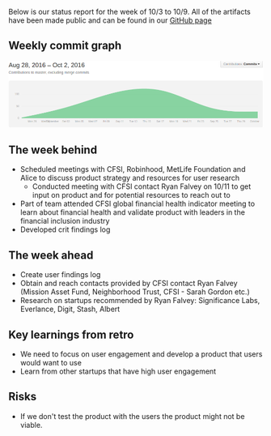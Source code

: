 Below is our status report for the week of 10/3 to 10/9. All of the artifacts have been made public and can be found in our [GitHub page](https://github.com/Cash-Economy/BMGF)

## Weekly commit graph

![Commit graph 2](https://github.com/Cash-Economy/BMGF/blob/master/Artifacts/misc/Weekly%20commit.png)


## The week behind

* Scheduled meetings with CFSI, Robinhood, MetLife Foundation and Alice to discuss product strategy and resources for user research
  * Conducted meeting with CFSI contact Ryan Falvey on 10/11 to get input on product and for potential resources to reach out to
* Part of team attended CFSI global financial health indicator meeting to learn about financial health and validate product with leaders in the financial inclusion industry
* Developed crit findings log

## The week ahead

* Create user findings log
* Obtain and reach contacts provided by CFSI contact Ryan Falvey (Mission Asset Fund, Neighborhood Trust, CFSI - Sarah Gordon etc.)
* Research on startups recommended by Ryan Falvey: Significance Labs, Everlance, Digit, Stash, Albert

## Key learnings from retro

* We need to focus on user engagement and develop a product that users would want to use
* Learn from other startups that have high user engagement

## Risks

* If we don't test the product with the users the product might not be viable.

